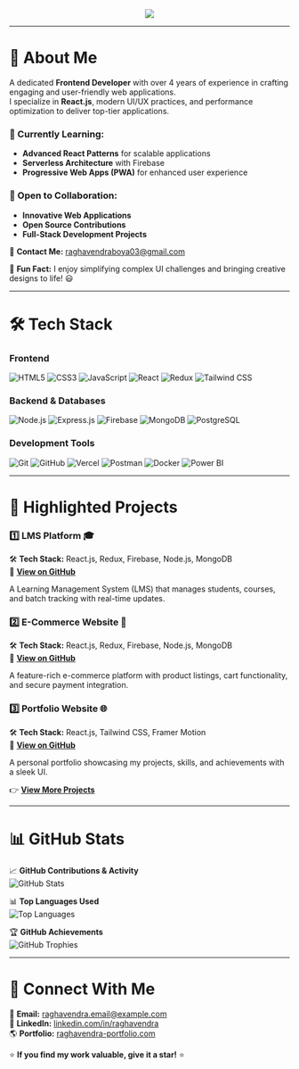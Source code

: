 <div align="center" style="border-bottom: none; display: flex; justify-content: center;">
  <img src="https://readme-typing-svg.herokuapp.com?font=Fira+Code&weight=600&size=28&pause=1000&color=38B2AC&center=true&vCenter=true&width=600&lines=Hello!+👋+I'm+Raghavendra+Boya;Frontend+Developer+🚀;React+%7C+JavaScript+%7C+Tailwind+CSS" />
</div>

---

# 🚀 About Me

A dedicated **Frontend Developer** with over 4 years of experience in crafting engaging and user-friendly web applications.  
I specialize in **React.js**, modern UI/UX practices, and performance optimization to deliver top-tier applications.

### 🌱 Currently Learning:
- **Advanced React Patterns** for scalable applications  
- **Serverless Architecture** with Firebase  
- **Progressive Web Apps (PWA)** for enhanced user experience  

### 🤝 Open to Collaboration:
- **Innovative Web Applications**  
- **Open Source Contributions**  
- **Full-Stack Development Projects**  

📩 **Contact Me:** [raghavendraboya03@gmail.com](mailto:raghavendraboya03@gmail.com)  

🎯 **Fun Fact:** I enjoy simplifying complex UI challenges and bringing creative designs to life! 😃  

---

# 🛠️ Tech Stack

### **Frontend**
<p>
  <img src="https://img.shields.io/badge/HTML5-E34F26?style=for-the-badge&logo=html5&logoColor=white" alt="HTML5" />
  <img src="https://img.shields.io/badge/CSS3-1572B6?style=for-the-badge&logo=css3&logoColor=white" alt="CSS3" />
  <img src="https://img.shields.io/badge/JavaScript-F7DF1E?style=for-the-badge&logo=javascript&logoColor=black" alt="JavaScript" />
  <img src="https://img.shields.io/badge/React-20232A?style=for-the-badge&logo=react&logoColor=61DAFB" alt="React" />
  <img src="https://img.shields.io/badge/Redux-764ABC?style=for-the-badge&logo=redux&logoColor=white" alt="Redux" />
  <img src="https://img.shields.io/badge/Tailwind%20CSS-38B2AC?style=for-the-badge&logo=tailwind-css&logoColor=white" alt="Tailwind CSS" />
</p>

### **Backend & Databases**
<p>
  <img src="https://img.shields.io/badge/Node.js-339933?style=for-the-badge&logo=node.js&logoColor=white" alt="Node.js" />
  <img src="https://img.shields.io/badge/Express.js-000000?style=for-the-badge&logo=express&logoColor=white" alt="Express.js" />
  <img src="https://img.shields.io/badge/Firebase-FFCA28?style=for-the-badge&logo=firebase&logoColor=black" alt="Firebase" />
  <img src="https://img.shields.io/badge/MongoDB-47A248?style=for-the-badge&logo=mongodb&logoColor=white" alt="MongoDB" />
  <img src="https://img.shields.io/badge/PostgreSQL-336791?style=for-the-badge&logo=postgresql&logoColor=white" alt="PostgreSQL" />
</p>

### **Development Tools**
<p>
  <img src="https://img.shields.io/badge/Git-F05032?style=for-the-badge&logo=git&logoColor=white" alt="Git" />
  <img src="https://img.shields.io/badge/GitHub-181717?style=for-the-badge&logo=github&logoColor=white" alt="GitHub" />
  <img src="https://img.shields.io/badge/Vercel-000000?style=for-the-badge&logo=vercel&logoColor=white" alt="Vercel" />
  <img src="https://img.shields.io/badge/Postman-FF6C37?style=for-the-badge&logo=postman&logoColor=white" alt="Postman" />
  <img src="https://img.shields.io/badge/Docker-2496ED?style=for-the-badge&logo=docker&logoColor=white" alt="Docker" />
  <img src="https://img.shields.io/badge/Power%20BI-F2C811?style=for-the-badge&logo=power-bi&logoColor=black" alt="Power BI" />
</p>

---

# 📌 Highlighted Projects

### **1️⃣ LMS Platform 🎓**
🛠️ **Tech Stack:** React.js, Redux, Firebase, Node.js, MongoDB  
📌 **[View on GitHub](https://github.com/Raghavendra-Boya/LMS-Platform)**  

A Learning Management System (LMS) that manages students, courses, and batch tracking with real-time updates.

### **2️⃣ E-Commerce Website 🛒**
🛠️ **Tech Stack:** React.js, Redux, Firebase, Node.js, MongoDB  
📌 **[View on GitHub](https://github.com/Raghavendra-Boya/E-Commerce-Website)**  

A feature-rich e-commerce platform with product listings, cart functionality, and secure payment integration.

### **3️⃣ Portfolio Website 🌐**
🛠️ **Tech Stack:** React.js, Tailwind CSS, Framer Motion  
📌 **[View on GitHub](https://github.com/Raghavendra-Boya/Portfolio-Website)**  

A personal portfolio showcasing my projects, skills, and achievements with a sleek UI.

👉 **[View More Projects](https://github.com/Raghavendra-Boya?tab=repositories)**  

---

# 📊 GitHub Stats

📈 **GitHub Contributions & Activity**  
![GitHub Stats](https://github-readme-stats.vercel.app/api?username=Raghavendra-Boya&show_icons=true&theme=dark)  

📊 **Top Languages Used**  
![Top Languages](https://github-readme-stats.vercel.app/api/top-langs/?username=Raghavendra-Boya&layout=compact&theme=dark)  

🏆 **GitHub Achievements**  
![GitHub Trophies](https://github-profile-trophy.vercel.app/?username=Raghavendra-Boya&theme=darkhub&margin-w=15)  

---

# 📢 Connect With Me
📧 **Email:** [raghavendra.email@example.com](mailto:raghavendra.email@example.com)  
💼 **LinkedIn:** [linkedin.com/in/raghavendra](https://www.linkedin.com/in/raghavendra)  
🌎 **Portfolio:** [raghavendra-portfolio.com](https://raghavendra-portfolio.com)  

⭐ **If you find my work valuable, give it a star!** ⭐
